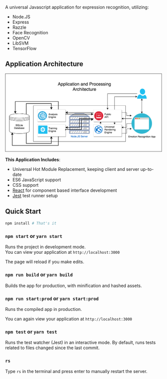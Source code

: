 A universal Javascript application for expression recognition, utilizing:

* Node.JS
* Express
* Razzle
* Face Recognition
* OpenCV
* LibSVM
* TensorFlow

## Application Architecture
![application architecture](Application_Architecture.png)

**This Application Includes**:

* Universal Hot Module Replacement, keeping client and server up-to-date 
* ES6 JavaScript support
* CSS support
* [React](https://github.com/facebook/react) for component based interface development
* [Jest](https://github.com/facebook/jest) test runner setup

## Quick Start
```bash
npm install # That's it
```

### `npm start` or `yarn start`

Runs the project in development mode.  
You can view your application at `http://localhost:3000`

The page will reload if you make edits.

### `npm run build` or `yarn build`

Builds the app for production, with minification and hashed assets.

### `npm run start:prod` or `yarn start:prod`

Runs the compiled app in production.

You can again view your application at `http://localhost:3000`

### `npm test` or `yarn test`

Runs the test watcher (Jest) in an interactive mode.
By default, runs tests related to files changed since the last commit.

### `rs`

Type `rs` in the terminal and press enter to manually restart the server.